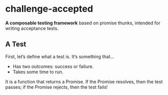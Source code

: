 
# challenge-accepted

__A composable testing framework__ based on promise thunks, intended for writing acceptance tests.


## A Test

First, let’s define what a test is. It’s something that…

- Has two outcomes: success or failure.
- Takes some time to run.

It is a function that returns a Promise.
If the Promise resolves, then the test passes; if the Promise rejects, then the test fails!
